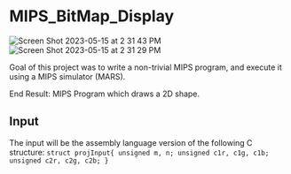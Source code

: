 # MIPS_BitMap_Display
![Screen Shot 2023-05-15 at 2 31 43 PM](https://github.com/ashdeep-singh02/MIPS_BitMap_Display/assets/71999538/a790bea1-1ba7-4c59-9000-59034cc616fa)
![Screen Shot 2023-05-15 at 2 31 29 PM](https://github.com/ashdeep-singh02/MIPS_BitMap_Display/assets/71999538/6d34f0da-751b-405f-9425-033c5f12c2ac)

Goal of this project was to write a non-trivial MIPS program, and execute it using a MIPS simulator (MARS).

End Result: MIPS Program which draws a 2D shape.

## Input
The input will be the assembly language version of the following C structure:
`
struct projInput{
  unsigned m, n;
  unsigned c1r, c1g, c1b;
   unsigned c2r, c2g, c2b;
}
`
